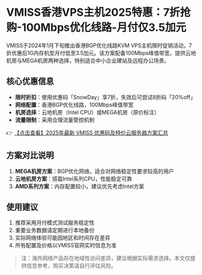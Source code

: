 # VMISS香港VPS主机2025特惠：7折抢购-100Mbps优化线路-月付仅3.5加元

VMISS于2024年1月下旬推出香港BGP优化线路KVM VPS主机限时促销活动，7折优惠后1G内存机型月付低至3.5加元。该方案配备100Mbps峰值带宽，提供云地机房与MEGA机房两种选择，特别适合中小企业建站及远程办公场景。

## 核心优惠信息
- **限时折扣**：使用优惠码「SnowDay」享7折，失效后可尝试8折码「20%off」
- **网络配置**：香港BGP优化线路，100Mbps峰值带宽
- **机房选择**：云地机房（Intel CPU）或MEGA机房（原价标注）
- **流量限制**：采用合理流量管控机制

👉 [【点击查看】2025年最新 VMISS 优惠码及特价云服务器方案汇总](https://bit.ly/Vmiss)

## 方案对比说明
1. **MEGA机房方案**：BGP优化网络，适合对网络稳定性要求较高的用户
2. **云地机房方案**：搭载Intel系列CPU，性能稳定可靠
3. **AMD系列方案**：内存配置较小，建议优先考虑Intel方案

## 使用建议
1. 推荐采用月付模式测试服务稳定性
2. 重要业务数据请定期进行本地备份
3. 实际网络体验可能因地区和时间存在差异
4. 所有配置及价格以VMISS官网实时信息为准

> 注：海外网络产品存在地域性访问差异，建议根据实际需求选择。本文仅提供信息参考，购买决策请自行评估风险。
